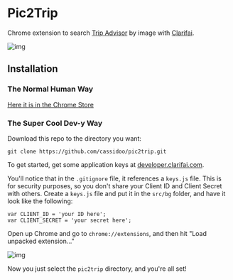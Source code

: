 Pic2Trip
============

Chrome extension to search [Trip Advisor](http://tripadvisor.com) by image with
[Clarifai](http://clarifai.com).

![img](screenshot.gif)

## Installation

### The Normal Human Way

[Here it is in the Chrome Store](https://chrome.google.com/webstore/detail/pic2trip/gchkeemdfpeineieglldpjieppemjjla)

### The Super Cool Dev-y Way

Download this repo to the directory you want:

```
git clone https://github.com/cassidoo/pic2trip.git
```

To get started, get some application keys at [developer.clarifai.com](http://developer.clarifai.com).

You'll notice that in the `.gitignore` file, it references a `keys.js` file.
This is for security purposes, so you don't share your Client ID and Client
Secret with others.  Create a `keys.js` file and put it in the `src/bg` folder,
and have it look like the following:

```
var CLIENT_ID = 'your ID here';
var CLIENT_SECRET = 'your secret here';
```

Open up Chrome and go to `chrome://extensions`, and then hit
"Load unpacked extension..."

![img](extensions.png)

Now you just select the `pic2trip` directory, and you're all set!

